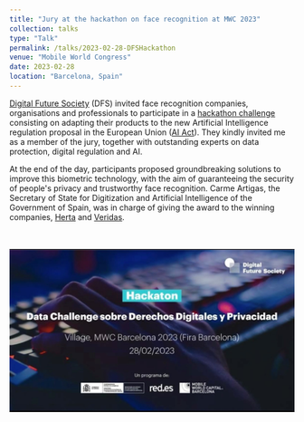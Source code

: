 ```yaml
---
title: "Jury at the hackathon on face recognition at MWC 2023"
collection: talks
type: "Talk"
permalink: /talks/2023-02-28-DFSHackathon
venue: "Mobile World Congress"
date: 2023-02-28
location: "Barcelona, Spain"
---
```


[Digital Future Society](https://digitalfuturesociety.com/) (DFS) invited face recognition companies, organisations and professionals to participate in a [hackathon challenge](https://digitalfuturesociety.com/data-challenge-sobre-derechos-digitales-y-privacidad/) consisting on adapting their products to the new Artificial Intelligence regulation proposal in the European Union ([AI Act](https://eur-lex.europa.eu/legal-content/EN/TXT/?qid=1623335154975&uri=CELEX%3A52021PC0206)). They kindly invited me as a member of the jury, together with outstanding experts on data protection, digital regulation and AI. 

At the end of the day, participants proposed groundbreaking solutions to improve this biometric technology, with the aim of guaranteeing the security of people's privacy and trustworthy face recognition. Carme Artigas, the Secretary of State for Digitization and Artificial Intelligence of the Government of Spain, was in charge of giving the award to the winning companies, [Herta](https://hertasecurity.com/) and [Veridas](https://veridas.com/).

<br> <br/><img src='/images/mwc23.jpg'>
